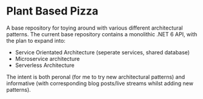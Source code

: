 # Plant Based Pizza

A base repository for toying around with various different architectural patterns. The current base repository contains a monolithic .NET 6 API, with the plan to expand into:

- Service Orientated Architecture (seperate services, shared database)
- Microservice architecture
- Serverless Architecture

The intent is both peronal (for me to try new architectural patterns) and informative (with corresponding blog posts/live streams whilst adding new patterns).
